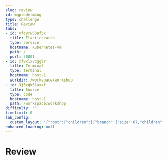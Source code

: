 ```yaml
---
slug: review
id: mgptodetm4og
type: challenge
title: Review
tabs:
- id: vfoyrw53af3x
  title: Elasticsearch
  type: service
  hostname: kubernetes-vm
  path: /
  port: 30001
- id: xf8xlxvcgglr
  title: Terminal
  type: terminal
  hostname: host-1
  workdir: /workspace/workshop
- id: 3j5xqk51axxf
  title: Source
  type: code
  hostname: host-1
  path: /workspace/workshop
difficulty: ""
timelimit: 0
lab_config:
  custom_layout: '{"root":{"children":[{"branch":{"size":67,"children":[{"leaf":{"tabs":["vfoyrw53af3x","3j5xqk51axxf"],"activeTabId":"vfoyrw53af3x","size":82}},{"leaf":{"tabs":["xf8xlxvcgglr"],"activeTabId":"xf8xlxvcgglr","size":15}}]}},{"leaf":{"tabs":["assignment"],"activeTabId":"assignment","size":31}}],"orientation":"Horizontal"}}'
enhanced_loading: null
---
```

# Review
